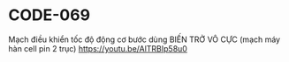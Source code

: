 # CODE-069
Mạch điều khiển tốc độ động cơ bước dùng BIẾN TRỞ VÔ CỰC (mạch máy hàn cell pin 2 trục) https://youtu.be/AlTRBIp58u0
